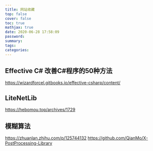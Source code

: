 ```yaml
---
title: 网站收藏
top: false
cover: false
toc: true
mathjax: true
date: 2020-06-28 17:58:09
password:
summary:
tags:
categories:
---
```


## Effective C# 改善C#程序的50种方法
https://wizardforcel.gitbooks.io/effective-csharp/content/

## LiteNetLib
https://hebomou.top/archives/1729

## 模糊算法
https://zhuanlan.zhihu.com/p/125744132
https://github.com/QianMo/X-PostProcessing-Library
